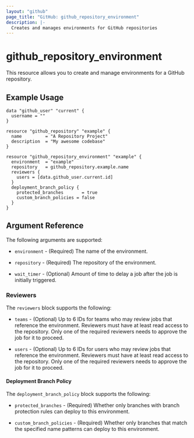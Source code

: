 ```yaml
---
layout: "github"
page_title: "GitHub: github_repository_environment"
description: |-
  Creates and manages environments for GitHub repositories
---
```


# github_repository_environment

This resource allows you to create and manage environments for a GitHub repository.

## Example Usage

```hcl
data "github_user" "current" {
  username = ""
}

resource "github_repository" "example" {
  name         = "A Repository Project"
  description  = "My awesome codebase"
}

resource "github_repository_environment" "example" {
  environment  = "example"
  repository   = github_repository.example.name
  reviewers {
    users = [data.github_user.current.id]
  }
  deployment_branch_policy {
    protected_branches 		 = true
    custom_branch_policies = false
  }
}
```

## Argument Reference

The following arguments are supported:

* `environment` - (Required) The name of the environment.

* `repository` - (Required) The repository of the environment.

* `wait_timer` - (Optional) Amount of time to delay a job after the job is initially triggered.

### Reviewers

The `reviewers` block supports the following:

* `teams` - (Optional) Up to 6 IDs for teams who may review jobs that reference the environment. Reviewers must have at least read access to the repository. Only one of the required reviewers needs to approve the job for it to proceed.

* `users` - (Optional) Up to 6 IDs for users who may review jobs that reference the environment. Reviewers must have at least read access to the repository. Only one of the required reviewers needs to approve the job for it to proceed.

#### Deployment Branch Policy ####

The `deployment_branch_policy` block supports the following:

* `protected_branches` - (Required) Whether only branches with branch protection rules can deploy to this environment.

* `custom_branch_policies` - (Required) Whether only branches that match the specified name patterns can deploy to this environment.
